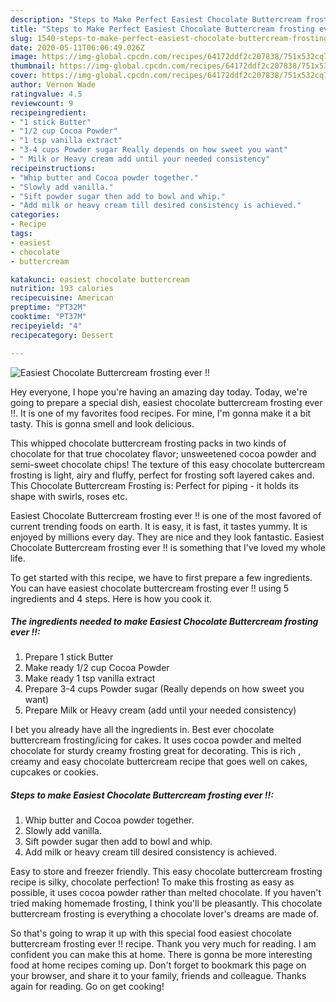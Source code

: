 ```yaml
---
description: "Steps to Make Perfect Easiest Chocolate Buttercream frosting ever !!"
title: "Steps to Make Perfect Easiest Chocolate Buttercream frosting ever !!"
slug: 1540-steps-to-make-perfect-easiest-chocolate-buttercream-frosting-ever
date: 2020-05-11T06:06:49.026Z
image: https://img-global.cpcdn.com/recipes/64172ddf2c207838/751x532cq70/easiest-chocolate-buttercream-frosting-ever-recipe-main-photo.jpg
thumbnail: https://img-global.cpcdn.com/recipes/64172ddf2c207838/751x532cq70/easiest-chocolate-buttercream-frosting-ever-recipe-main-photo.jpg
cover: https://img-global.cpcdn.com/recipes/64172ddf2c207838/751x532cq70/easiest-chocolate-buttercream-frosting-ever-recipe-main-photo.jpg
author: Vernon Wade
ratingvalue: 4.5
reviewcount: 9
recipeingredient:
- "1 stick Butter"
- "1/2 cup Cocoa Powder"
- "1 tsp vanilla extract"
- "3-4 cups Powder sugar Really depends on how sweet you want"
- " Milk or Heavy cream add until your needed consistency"
recipeinstructions:
- "Whip butter and Cocoa powder together."
- "Slowly add vanilla."
- "Sift powder sugar then add to bowl and whip."
- "Add milk or heavy cream till desired consistency is achieved."
categories:
- Recipe
tags:
- easiest
- chocolate
- buttercream

katakunci: easiest chocolate buttercream 
nutrition: 193 calories
recipecuisine: American
preptime: "PT32M"
cooktime: "PT37M"
recipeyield: "4"
recipecategory: Dessert

---
```



![Easiest Chocolate Buttercream frosting ever !!](https://img-global.cpcdn.com/recipes/64172ddf2c207838/751x532cq70/easiest-chocolate-buttercream-frosting-ever-recipe-main-photo.jpg)

Hey everyone, I hope you're having an amazing day today. Today, we're going to prepare a special dish, easiest chocolate buttercream frosting ever !!. It is one of my favorites food recipes. For mine, I'm gonna make it a bit tasty. This is gonna smell and look delicious.

This whipped chocolate buttercream frosting packs in two kinds of chocolate for that true chocolatey flavor; unsweetened cocoa powder and semi-sweet chocolate chips! The texture of this easy chocolate buttercream frosting is light, airy and fluffy, perfect for frosting soft layered cakes and. This Chocolate Buttercream Frosting is: Perfect for piping - it holds its shape with swirls, roses etc.

Easiest Chocolate Buttercream frosting ever !! is one of the most favored of current trending foods on earth. It is easy, it is fast, it tastes yummy. It is enjoyed by millions every day. They are nice and they look fantastic. Easiest Chocolate Buttercream frosting ever !! is something that I've loved my whole life.


To get started with this recipe, we have to first prepare a few ingredients. You can have easiest chocolate buttercream frosting ever !! using 5 ingredients and 4 steps. Here is how you cook it.

<!--inarticleads1-->

##### The ingredients needed to make Easiest Chocolate Buttercream frosting ever !!:

1. Prepare 1 stick Butter
1. Make ready 1/2 cup Cocoa Powder
1. Make ready 1 tsp vanilla extract
1. Prepare 3-4 cups Powder sugar (Really depends on how sweet you want)
1. Prepare  Milk or Heavy cream (add until your needed consistency)


I bet you already have all the ingredients in. Best ever chocolate buttercream frosting/icing for cakes. It uses cocoa powder and melted chocolate for sturdy creamy frosting great for decorating. This is rich , creamy and easy chocolate buttercream recipe that goes well on cakes, cupcakes or cookies. 

<!--inarticleads2-->

##### Steps to make Easiest Chocolate Buttercream frosting ever !!:

1. Whip butter and Cocoa powder together.
1. Slowly add vanilla.
1. Sift powder sugar then add to bowl and whip.
1. Add milk or heavy cream till desired consistency is achieved.


Easy to store and freezer friendly. This easy chocolate buttercream frosting recipe is silky, chocolate perfection! To make this frosting as easy as possible, it uses cocoa powder rather than melted chocolate. If you haven&#39;t tried making homemade frosting, I think you&#39;ll be pleasantly. This chocolate buttercream frosting is everything a chocolate lover&#39;s dreams are made of. 

So that's going to wrap it up with this special food easiest chocolate buttercream frosting ever !! recipe. Thank you very much for reading. I am confident you can make this at home. There is gonna be more interesting food at home recipes coming up. Don't forget to bookmark this page on your browser, and share it to your family, friends and colleague. Thanks again for reading. Go on get cooking!
